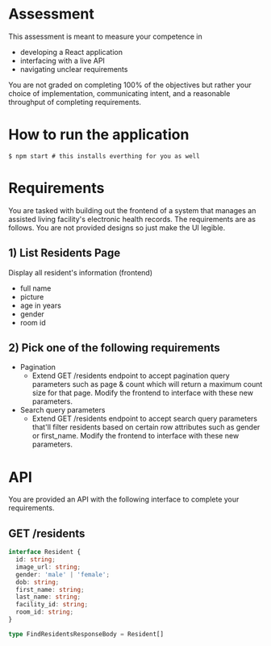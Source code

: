 # Assessment
This assessment is meant to measure your competence in 

* developing a React application 
* interfacing with a live API
* navigating unclear requirements

You are not graded on completing 100% of the objectives but rather your choice of implementation, communicating intent, and a reasonable throughput of completing requirements.

# How to run the application

```shell
$ npm start # this installs everthing for you as well
```

# Requirements
You are tasked with building out the frontend of a system that manages an assisted living facility's electronic health records. The requirements are as follows. You are not provided designs so just make the UI legible.

## 1) List Residents Page

Display all resident's information (frontend)
  * full name
  * picture
  * age in years
  * gender
  * room id

## 2) Pick one of the following requirements
  * Pagination
    * Extend GET /residents endpoint to accept pagination query parameters such as page & count which will return a maximum count size for that page. Modify the frontend to interface with these new parameters.
  * Search query parameters
    * Extend GET /residents endpoint to accept search query parameters that'll filter residents based on certain row attributes such as gender or first_name. Modify the frontend to interface with these new parameters.


# API

You are provided an API with the following interface to complete your requirements.

## GET /residents

```typescript
interface Resident {
  id: string;
  image_url: string;
  gender: 'male' | 'female';
  dob: string;
  first_name: string;
  last_name: string;
  facility_id: string;
  room_id: string;
}

type FindResidentsResponseBody = Resident[]
```
